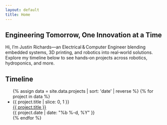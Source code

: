 ```yaml
---
layout: default
title: Home
---
```

<section class="hero">
  <h1>Engineering Tomorrow, One Innovation at a&nbsp;Time</h1>
  <p>Hi, I’m Justin Richards—an Electrical & Computer Engineer blending embedded systems, 3D printing, and robotics into real‑world solutions. Explore my timeline below to see hands‑on projects across robotics, hydroponics, and more.</p>
</section>

<section class="timeline-section">
  <h2>Timeline</h2>
  <ul class="timeline">
    {% assign data = site.data.projects | sort: 'date' | reverse %}
    {% for project in data %}
      <li class="timeline-item">
        <div class="timeline-icon">{{ project.title | slice: 0, 1 }}</div>
        <div class="timeline-content">
          <a href="{{ project.url | relative_url }}">{{ project.title }}</a>
        </div>
        <span class="timeline-date">{{ project.date | date: "%b %-d, %Y" }}</span>
      </li>
    {% endfor %}
  </ul>
</section>
